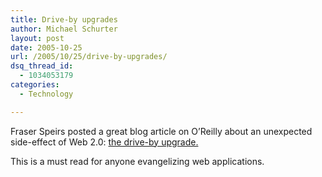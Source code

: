 ```yaml
---
title: Drive-by upgrades
author: Michael Schurter
layout: post
date: 2005-10-25
url: /2005/10/25/drive-by-upgrades/
dsq_thread_id:
  - 1034053179
categories:
  - Technology

---
```

Fraser Speirs posted a great blog article on O&#8217;Reilly about an unexpected side-effect of Web 2.0: [the drive-by upgrade.][1]

This is a must read for anyone evangelizing web applications.

 [1]: http://www.oreillynet.com/pub/wlg/8176